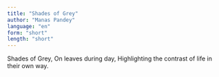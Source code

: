 ```yaml
---
title: "Shades of Grey"
author: "Manas Pandey"
language: "en"
form: "short"
length: "short"
---
```

Shades of Grey,
On leaves during day,
Highlighting the contrast of life in their own way.